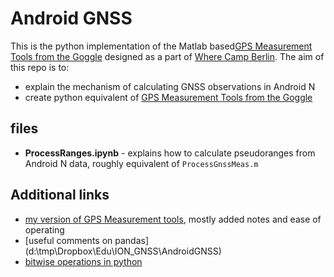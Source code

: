 Android GNSS
===

This is the python implementation of the Matlab based[GPS Measurement Tools from the Goggle](https://github.com/google/gps-measurement-tools) designed as a part of [Where Camp Berlin](http://wherecamp.de/).
The aim of this repo is to:

* explain the mechanism of calculating GNSS observations in Android N
* create python equivalent of [GPS Measurement Tools from the Goggle](https://github.com/google/gps-measurement-tools)


## files

* **ProcessRanges.ipynb** - explains how to calculate pseudoranges from Android N data, roughly equivalent of `ProcessGnssMeas.m`


## Additional links

* [my version of GPS Measurement tools](https://github.com/DfAC/gps-measurement-tools), mostly added notes and ease of operating
* [useful comments on pandas](d:\tmp\Dropbox\Edu\ION_GNSS\AndroidGNSS\)
* [bitwise operations in python](https://wiki.python.org/moin/BitwiseOperators)